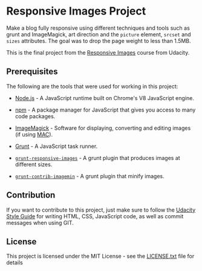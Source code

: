 # Responsive Images Project

Make a blog fully responsive using different techniques and tools such as grunt and ImageMagick, art direction and the ```picture``` element, ```srcset``` and ```sizes``` attributes. The goal was to drop the page weight to less than 1.5MB.

This is the final project from the [Responsive Images](https://eu.udacity.com/course/responsive-images--ud882) course from Udacity.

## Prerequisites

The following are the tools that were used for working in this project:

- [Node.js](https://nodejs.org/en/download/) - A JavaScript runtime built on Chrome's V8 JavaScript engine.

- [npm](https://www.npmjs.com/) - A package manager for JavaScript that gives you access to many code packages.

- [ImageMagick](http://www.imagemagick.org/script/index.php) - Software for displaying, converting and editing images (if using [MAC](http://cactuslab.com/imagemagick/)).
- [Grunt](https://gruntjs.com/getting-started) - A JavaScript task runner.
- [```grunt-responsive-images```](https://github.com/andismith/grunt-responsive-images) - A grunt plugin that produces images at different sizes.
- [```grunt-contrib-imagemin```](https://github.com/gruntjs/grunt-contrib-imagemin) - A grunt plugin that minify images.

## Contribution

If you want to contribute to this project, just make sure to follow the [Udacity Style Guide](http://udacity.github.io/frontend-nanodegree-styleguide/index.html) for writing HTML, CSS, JavaScript code, as well as commit messages when using GIT.

## License

This project is licensed under the MIT License - see the [LICENSE.txt](https://github.com/Dianac182/RI-Project/blob/master/LICENSE.txt) file for details